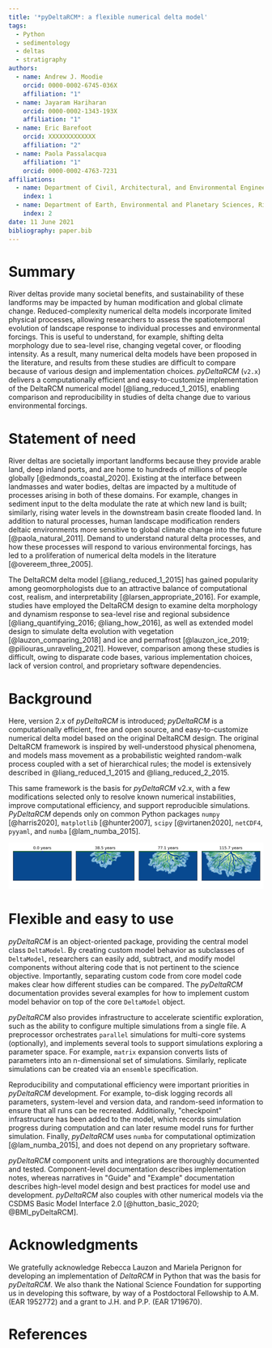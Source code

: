 ```yaml
---
title: '*pyDeltaRCM*: a flexible numerical delta model'
tags:
  - Python
  - sedimentology
  - deltas
  - stratigraphy
authors:
  - name: Andrew J. Moodie
    orcid: 0000-0002-6745-036X
    affiliation: "1"
  - name: Jayaram Hariharan
    orcid: 0000-0002-1343-193X
    affiliation: "1"
  - name: Eric Barefoot
    orcid: XXXXXXXXXXXXX
    affiliation: "2"
  - name: Paola Passalacqua
    affiliation: "1"
    orcid: 0000-0002-4763-7231
affiliations:
  - name: Department of Civil, Architectural, and Environmental Engineering, University of Texas at Austin, Austin, TX, USA
    index: 1
  - name: Department of Earth, Environmental and Planetary Sciences, Rice University, Houston, TX, USA
    index: 2
date: 11 June 2021
bibliography: paper.bib
---
```


# Summary

River deltas provide many societal benefits, and sustainability of these landforms may be impacted by human modification and global climate change.
Reduced-complexity numerical delta models incorporate limited physical processes, allowing researchers to assess the spatiotemporal evolution of landscape response to individual processes and environmental forcings. 
This is useful to understand, for example, shifting delta morphology due to sea-level rise, changing vegetal cover, or flooding intensity.
As a result, many numerical delta models have been proposed in the literature, and results from these studies are difficult to compare because of various design and implementation choices.
*pyDeltaRCM* (`v2.x`) delivers a computationally efficient and easy-to-customize implementation of the DeltaRCM numerical model [@liang_reduced_1_2015], enabling comparison and reproducibility in studies of delta change due to various environmental forcings.


# Statement of need

River deltas are societally important landforms because they provide arable land, deep inland ports, and are home to hundreds of millions of people globally [@edmonds_coastal_2020].
Existing at the interface between landmasses and water bodies, deltas are impacted by a multitude of processes arising in both of these domains.
For example, changes in sediment input to the delta modulate the rate at which new land is built; similarly, rising water levels in the downstream basin create flooded land.
In addition to natural processes, human landscape modification renders deltaic environments more sensitive to global climate change into the future [@paola_natural_2011].
Demand to understand natural delta processes, and how these processes will respond to various  environmental forcings, has led to a proliferation of numerical delta models in the literature [@overeem_three_2005].

The DeltaRCM delta model [@liang_reduced_1_2015] has gained popularity among geomorphologists due to an attractive balance of computational cost, realism, and interpretability [@larsen_appropriate_2016]. 
For example, studies have employed the DeltaRCM design to examine delta morphology and dynamism response to sea-level rise and regional subsidence [@liang_quantifying_2016; @liang_how_2016], as well as extended model design to simulate delta evolution with vegetation [@lauzon_comparing_2018] and ice and permafrost [@lauzon_ice_2019; @piliouras_unraveling_2021].
However, comparison among these studies is difficult, owing to disparate code bases, various implementation choices, lack of version control, and proprietary software dependencies.


# Background

Here, version 2.x of *pyDeltaRCM* is introduced; *pyDeltaRCM* is a computationally efficient, free and open source, and easy-to-customize numerical delta model based on the original DeltaRCM design.
The original DeltaRCM framework is inspired by well-understood physical phenomena, and models mass movement as a probabilistic weighted random-walk process coupled with a set of hierarchical rules; the model is extensively described in @liang_reduced_1_2015 and @liang_reduced_2_2015.

This same framework is the basis for *pyDeltaRCM* v2.x, with a few modifications selected only to resolve known numerical instabilities, improve computational efficiency, and support reproducible simulations.
*PyDeltaRCM* depends only on common Python packages `numpy` [@harris2020], `matplotlib` [@hunter2007], `scipy` [@virtanen2020], `netCDF4`, `pyyaml`, and `numba` [@lam_numba_2015].

![Simulation with *pyDeltaRCM* v2.x, default parameter set, and random `seed: 10151919`. Simulation was run for 4000 timesteps, and assumes 10 days of bankfull discharge per year. \label{fig:timeseries}](figures/timeseries.png)


# Flexible and easy to use

*pyDeltaRCM* is an object-oriented package, providing the central model class `DeltaModel`.
By creating custom model behavior as subclasses of `DeltaModel`, researchers can easily add, subtract, and modify model components without altering code that is not pertinent to the science objective.
Importantly, separating custom code from core model code makes clear how different studies can be compared.
The *pyDeltaRCM* documentation provides several examples for how to implement custom model behavior on top of the core `DeltaModel` object.

*pyDeltaRCM* also provides infrastructure to accelerate scientific exploration, such as the ability to configure multiple simulations from a single file.
A preprocessor orchestrates `parallel` simulations for multi-core systems (optionally), and implements several tools to support simulations exploring a parameter space.
For example, `matrix` expansion converts lists of parameters into an n-dimensional set of simulations.
Similarly, replicate simulations can be created via an `ensemble` specification.

Reproducibility and computational efficiency were important priorities in *pyDeltaRCM* development.
For example, to-disk logging records all parameters, system-level and version data, and random-seed information to ensure that all runs can be recreated.
Additionally, "checkpoint" infrastructure has been added to the model, which records simulation progress during computation and can later resume model runs for further simulation.
Finally, *pyDeltaRCM* uses `numba` for computational optimization [@lam_numba_2015], and does not depend on any proprietary software.

*pyDeltaRCM* component units and integrations are thoroughly documented and tested.
Component-level documentation describes implementation notes, whereas narratives in "Guide" and "Example" documentation describes high-level model design and best practices for model use and development.
*pyDeltaRCM* also couples with other numerical models via the CSDMS Basic Model Interface 2.0 [@hutton_basic_2020; @BMI_pyDeltaRCM].


# Acknowledgments

We gratefully acknowledge Rebecca Lauzon and Mariela Perignon for developing an implementation of *DeltaRCM* in Python that was the basis for *pyDeltaRCM*. 
We also thank the National Science Foundation for supporting us in developing this software, by way of a Postdoctoral Fellowship to A.M. (EAR 1952772) and a grant to J.H. and P.P. (EAR 1719670).


# References
